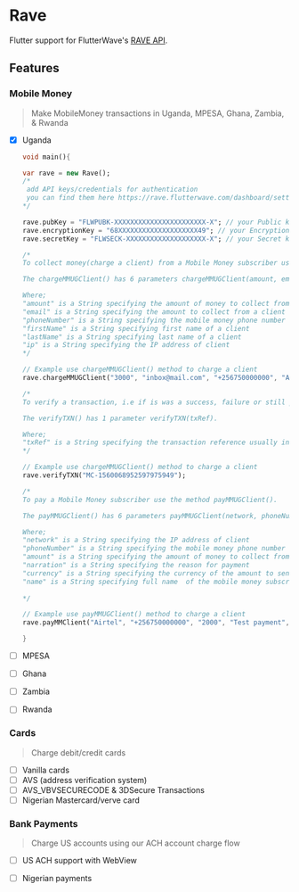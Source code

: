 # Rave

Flutter support for FlutterWave's [RAVE API](https://rave.flutterwave.com/login).

## Features

### Mobile Money

> Make MobileMoney transactions in  Uganda,  MPESA, Ghana, Zambia, & Rwanda

- [X] Uganda
  
  ```dart
  void main(){

  var rave = new Rave();
  /*
   add API keys/credentials for authentication
   you can find them here https://rave.flutterwave.com/dashboard/settings/apis
  */

  rave.pubKey = "FLWPUBK-XXXXXXXXXXXXXXXXXXXXXXX-X"; // your Public key
  rave.encryptionKey = "68XXXXXXXXXXXXXXXXXXXX49"; // your Encryption key
  rave.secretKey = "FLWSECK-XXXXXXXXXXXXXXXXXXXX-X"; // your Secret key

  /*
  To collect money(charge a client) from a Mobile Money subscriber use the method chargeMMUGClient().

  The chargeMMUGClient() has 6 parameters chargeMMUGClient(amount, email, phoneNumber, firstName, lastName, ip).

  Where;
  "amount" is a String specifying the amount of money to collect from a client
  "email" is a String specifying the amount to collect from a client
  "phoneNumber" is a String specifying the mobile money phone number of the client
  "firstName" is a String specifying first name of a client
  "lastName" is a String specifying last name of a client
  "ip" is a String specifying the IP address of client
  */

  // Example use chargeMMUGClient() method to charge a client
  rave.chargeMMUGClient("3000", "inbox@mail.com", "+256750000000", "Arnold", "Kato", "0.0.0.0"); 

  /*
  To verify a transaction, i.e if is was a success, failure or still pending use the method verifyTXN().

  The verifyTXN() has 1 parameter verifyTXN(txRef).

  Where;
  "txRef" is a String specifying the transaction reference usually in the format "MC-XXXXXX"
  */

  // Example use chargeMMUGClient() method to charge a client
  rave.verifyTXN("MC-1560068952597975949");

  /*
  To pay a Mobile Money subscriber use the method payMMUGClient().

  The payMMUGClient() has 6 parameters payMMUGClient(network, phoneNumber, amount, narration, currency, name)

  Where;
  "network" is a String specifying the IP address of client
  "phoneNumber" is a String specifying the mobile money phone number of the client
  "amount" is a String specifying the amount of money to collect from a client
  "narration" is a String specifying the reason for payment
  "currency" is a String specifying the currency of the amount to send
  "name" is a String specifying full name  of the mobile money subscriber in "phoneNumber" receiving the money
 
  */

  // Example use payMMUGClient() method to charge a client
  rave.payMMClient("Airtel", "+256750000000", "2000", "Test payment", "UGX", "Kato Arnold");

  }
  ```
- [ ] MPESA
- [ ] Ghana
- [ ] Zambia
- [ ] Rwanda

### Cards

> Charge debit/credit cards

- [ ] Vanilla cards
- [ ] AVS (address verification system) 
- [ ] AVS_VBVSECURECODE & 3DSecure Transactions
- [ ] Nigerian Mastercard/verve card

### Bank Payments

> Charge US accounts using our ACH account charge flow

- [ ] US ACH support with WebView
- [ ] Nigerian payments

